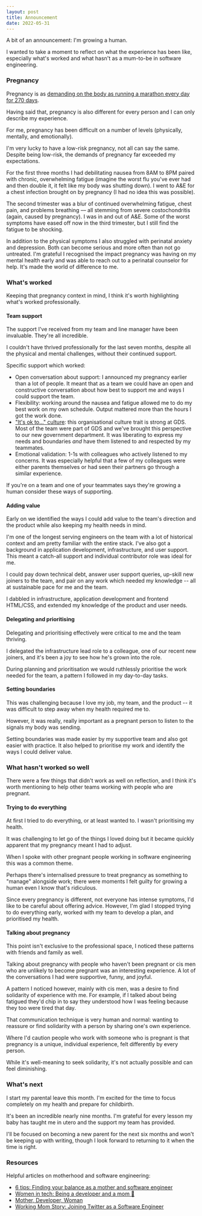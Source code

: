 ```yaml
---
layout: post
title: Announcement
date: 2022-05-31
---
```


A bit of an announcement: I'm growing a human. 

I wanted to take a moment to reflect on what the experience has been like, especially what's worked and what hasn't as a mum-to-be in software engineering.

### Pregnancy

Pregnancy is as [demanding on the body as running a marathon every day for 270 days](https://www.scarymommy.com/pregnancy-marathon-endurance-athlete/amp).

Having said that, pregnancy is also different for every person and I can only describe my experience.

For me, pregnancy has been difficult on a number of levels (physically, mentally, and emotionally).

I'm very lucky to have a low-risk pregnancy, not all can say the same. Despite being low-risk, the demands of pregnancy far exceeded my expectations.

For the first three months I had debilitating nausea from 8AM to 8PM paired with chronic, overwhelming fatigue (imagine the worst flu you've ever had and then double it, it felt like my body was shutting down). I went to A&E for a chest infection brought on by pregnancy (I had no idea this was possible). 

The second trimester was a blur of continued overwhelming fatigue, chest pain, and problems breathing –– all stemming from severe costochondritis (again, caused by pregnancy). I was in and out of A&E. Some of the worst symptoms have eased off now in the third trimester, but I still find the fatigue to be shocking.

In addition to the physical symptoms I also struggled with perinatal anxiety and depression. Both can become serious and more often than not go untreated. I'm grateful I recognised the impact pregnancy was having on my mental health early and was able to reach out to a perinatal counselor for help. It's made the world of difference to me.

### What's worked

Keeping that pregnancy context in mind, I think it's worth highlighting what's worked professionally. 

#### Team support

The support I've received from my team and line manager have been invaluable. They're all incredible.

I couldn't have thrived professionally for the last seven months, despite all the physical and mental challenges, without their continued support.

Specific support which worked:

* Open conversation about support: I announced my pregnancy earlier than a lot of people. It meant that as a team we could have an open and constructive conversation about how best to support me and ways I could support the team.
* Flexibility: working around the nausea and fatigue allowed me to do my best work on my own schedule. Output mattered more than the hours I got the work done. 
* ["It's ok to..." culture](https://gds.blog.gov.uk/2016/05/25/its-ok-to-say-whats-ok/): this organisational culture trait is strong at GDS. Most of the team were part of GDS and we've brought this perspective to our new government department. It was liberating to express my needs and boundaries _and_ have them listened to and respected by my teammates.
* Emotional validation: 1-1s with colleagues who actively listened to my concerns. It was especially helpful that a few of my colleagues were either parents themselves or had seen their partners go through a similar experience.

If you're on a team and one of your teammates says they're growing a human consider these ways of supporting.

#### Adding value

Early on we identified the ways I could add value to the team's direction and the product while also keeping my health needs in mind.

I'm one of the longest serving engineers on the team with a lot of historical context and am pretty familiar with the entire stack. I've also got a background in application development, infrastructure, and user support. This meant a catch-all support and individual contributor role was ideal for me.

I could pay down technical debt, answer user support queries, up-skill new joiners to the team, and pair on any work which needed my knowledge -- all at sustainable pace for me and the team. 

I dabbled in infrastructure, application development and frontend HTML/CSS, and extended my knowledge of the product and user needs.

#### Delegating and prioritising

Delegating and prioritising effectively were critical to me and the team thriving. 
 
I delegated the infrastructure lead role to a colleague, one of our recent new joiners, and it's been a joy to see how he's grown into the role. 

During planning and prioritisation we would ruthlessly prioritise the work needed for the team, a pattern I followed in my day-to-day tasks.

#### Setting boundaries

This was challenging because I love my job, my team, and the product -- it was difficult to step away when my health required me to. 

However, it was really, really important as a pregnant person to listen to the signals my body was sending. 

Setting boundaries was made easier by my supportive team and also got easier with practice. It also helped to prioritise my work and identify the ways I could deliver value.

### What hasn't worked so well

There were a few things that didn't work as well on reflection, and I think it's worth mentioning to help other teams working with people who are pregnant.

#### Trying to do everything

At first I tried to do everything, or at least wanted to. I wasn't prioritising my health.

It was challenging to let go of the things I loved doing but it became quickly apparent that my pregnancy meant I had to adjust. 

When I spoke with other pregnant people working in software engineering this was a common theme.

Perhaps there's internalised pressure to treat pregnancy as something to "manage" alongside work; there were moments I felt guilty for growing a human even I know that's ridiculous. 

Since every pregnancy is different, not everyone has intense symptoms, I'd like to be careful about offering advice. However, I'm glad I stopped trying to do everything early, worked with my team to develop a plan, and prioritised my health. 

#### Talking about pregnancy

This point isn't exclusive to the professional space, I noticed these patterns with friends and family as well. 

Talking about pregnancy with people who haven't been pregnant or cis men who are unlikely to become pregnant was an interesting experience. A lot of the conversations I had were supportive, funny, and joyful.

A pattern I noticed however, mainly with cis men, was a desire to find solidarity of experience with me. For example, if I talked about being fatigued they'd chip in to say they understood how I was feeling because they too were tired that day.

That communication technique is very human and normal: wanting to reassure or find solidarity with a person by sharing one's own experience. 

Where I'd caution people who work with someone who is pregnant is that pregnancy is a unique, individual experience, felt differently by every person. 

While it's well-meaning to seek solidarity, it's not actually possible and can feel diminishing.

### What's next

I start my parental leave this month. I'm excited for the time to focus completely on my health and prepare for childbirth. 

It's been an incredible nearly nine months. I'm grateful for every lesson my baby has taught me in utero and the support my team has provided.

I'll be focused on becoming a new parent for the next six months and won't be keeping up with writing, though I look forward to returning to it when the time is right.

### Resources

Helpful articles on motherhood and software engineering:

* [6 tips: Finding your balance as a mother and software engineer](https://www.educative.io/blog/balance-software-engineer-mother)
* [Women in tech: Being a developer and a mom 🤪](https://dev.to/rose/women-in-tech-being-a-developer-and-a-mom-gcf)
* [Mother, Developer, Woman](https://www.thoughtworks.com/insights/blog/mother-developer-woman)
* [Working Mom Story: Joining Twitter as a Software Engineer](https://medium.com/@wassupnari/working-mom-story-joining-twitter-as-a-software-engineer-21fd1e74130c)